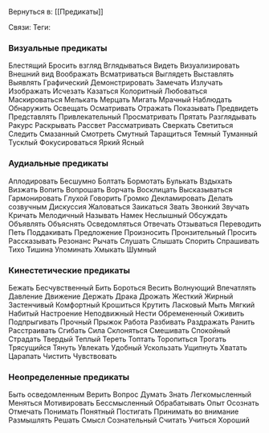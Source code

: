 Вернуться в: [[Предикаты]]

Связи:
Теги:

### Визуальные предикаты
Блестящий Бросить взгляд Вглядываться Видеть Визуализировать Внешний вид Воображать Всматриваться Выглядеть Выставлять Выявлять Графический Демонстрировать Замечать Излучать Изображать Исчезать Казаться Колоритный Любоваться Маскироваться Мелькать Мерцать Мигать Мрачный Наблюдать Обнаружить Освещать Осматривать Отражать Показывать Предвидеть Представлять Привлекательный Просматривать Прятать Разглядывать Ракурс Раскрывать Рассвет Рассматривать Сверкать Светиться Следить Смазанный Смотреть Смутный Таращиться Темный Туманный Тусклый Фокусироваться Яркий Ясный

### Аудиальные предикаты
 Аплодировать Бесшумно Болтать Бормотать Булькать Вздыхать Визжать Вопить Вопрошать Ворчать Восклицать Высказываться Гармонировать Глухой Говорить Громко Декламировать Делать созвучным Дискуссия Жаловаться Заикаться Звать Звонкий Звучать Кричать Мелодичный Называть Намек Неслышный Обсуждать Объявлять Объяснять Осведомляться Отвечать Отзываться Переводить Петь Поддакивать Предложение Произносить Пронзительный Просить Рассказывать Резонанс Рычать Слушать Слышать Спорить Спрашивать Тихо Тишина Упоминать Хмыкать Шумный

### Кинестетические предикаты
Бежать Бесчувственный Бить Бороться Весить Волнующий Впечатлять Давление Движение Держать Драка Дрожать Жесткий Жирный Застенчивый Комфортный Крошиться Крутить Ласковый Мыть Мягкий Набитый Настроение Неподвижный Нести Обремененный Оживить Подпрыгивать Прочный Прыжок Работа Разбивать Раздражать Ранить Расстраивать Сгибать Сила Склоняться Смешивать Спокойный Страдать Твердый Теплый Тереть Топтать Торопиться Трогать Трясущийся Тянуть Увлекать Удобный Ускользать Ущипнуть Хватать Царапать Чистить Чувствовать

### Неопределенные предикаты
Быть осведомленным Верить Вопрос Думать Знать Легкомысленный Меняться Мотивировать Бессмысленный Обрабатывать Опыт Осознать Отмечать Понимать Понятный Постигать Принимать во внимание Размышлять Решать Смысл Сознательный Считать Учиться Хороший